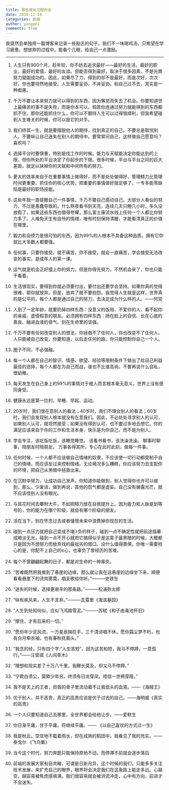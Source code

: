 ```yaml
---
title: 那些成长过程的话
date: 2019-11-18
categories: 前端
author: yangpei
comments: true
---
```


我竟然会单独用一篇博客来记录一些励志的句子。我们不一味喝鸡汤，只希望在学习疲惫、想放弃的过程中，能看个几眼，给自己一点激励。

<!-- more -->
--- 

1. 人生只有900个月，趁年轻，你不妨去追求最好——最好的生活，最好的职业，最好的爱情，最好的友谊。但能否得到最好，取决于很多因素，不是光靠努力就能成功的。因此，如果尽了力，得到的却不是最好，而是次好，次次好，你也要坦然地接受。人生需要妥协，不肯妥协，和自己过不去，其实是一种痴愚。

2. 千万不要让本来努力就可以得到的东西，因为懈怠而失去了机会。你要知道世上最痛苦的事不是失败，而是你本可以。倘若你连通过努力就能得到的东西都抓不住，那你还能抓住什么，你可以不期待人生可以过得很顺利，但我希望碰到人生难关的时候，你可以是它的对手。

3. 我们终其一生，就是要摆脱他人的期待，找到真正的自己。不要总是取悦别人，不要纵让自己迷失在别人的期待中。要常常问自己，这样做自己愿意吗？喜欢吗？

4. 选择平台时要慎重，特别是找工作的时候。能力与天赋能决定你能达到的上限，但你所处的平台决定了你起步的下限。很多时候，平台与平台之间的巨大差距，就足以抹掉你的天赋和中间所有的努力。

5. 更大的效率来自于在重要事情上做得好，而不是处处做得好，管理精力比管理时间更重要。抓住你的核心优势，把重要的事情做好就足够了，一专多能零缺陷是最好的职场技能。

6. 这些年我一直提醒自己一件事情，千万不要自己感动自己。大部分人看似的努力，不过是愚蠢导致的。什么熬夜看书到天亮，连续几天只睡几小时，多久没放假了，如果这些东西也值得夸耀，那么富士康流水线上任何一个人都比你努力多了。人难免天生有自怜的情绪，唯有时刻保持清醒，才能看清真正的价值在哪里。

7. 毅力和自控力是很可怕的东西，因为99%的人根本不具备这种品质。拥有它你就比大多数人都要强。

8. 任何事，只要你接受，就不痛苦。你不接受，就会一直痛苦，学会接受无法改变的事实，是成年人的第一课。

9. 运气就是机会正好撞上你的努力，但是你得先努力，不然机会来了，你也只能干看着。

10. 生活很现实，要得到你就必须要付出，要付出还要学会坚持。如果你真的觉得很难，那你就放弃。但是，放弃了就不要抱怨。我觉得人生就是这样，世界真的是公平的，每个人都是通过自己的努力，去决定成为什么样的人。——何炅

11. 人到了一定年龄，就要扔掉四样东西：没意义的饭局、不爱你的人、看不起你的亲戚、虚情假意的朋友。必须拥有四样东西：扬在脸上的自信、长在心底的善良、融进血液的骨气、刻在生命里的坚强。

12. 千万不要有任何改变别人的想法，你拯救不了任何人，你也改变不了任何人。人只能被自己改变，你要知道，以后走任何的路，你只能控制你自己一个人。

13. 圈子不同，不必强融。

14. 每一个人都在自己的智识、情感、欲望、经验等限制条件下做出了给自己利益最佳的选择，每个人都在为自己而战，谁也不比谁高尚。不要再说什么自私，很幼稚。

15. 每天发生在自己身上的99%的事情对于被人而言根本毫无意义，世界上没有感同身受。

16. 健康永远是第一位的，早睡、早起、运动。

17. 20岁时，我们很在意别人的看法；40岁时，我们不理会别人的看法；60岁时，我们会发现别人根本就没有在意我们。因此，不必处处寻求别人的认可，如果别人认可，就坦然接受；如果没有得到认可，也不要过多地去想它。你的满足应该来自于你的工作和生活本身，快乐是为你自己，而不是为别人。

18. 学会专注，该吃饭吃饭，该睡觉睡觉。 该看书看书，该洗澡洗澡。 聊事时聊事，陪朋友时陪朋友。 万事各得其所，专心在此时此刻，做每一件事。

19. 任何时候，一个人都不应该做自己情绪的奴隶，不应该使一切行动都受制于自己的情绪，而应该反过来控制情绪。无论境况多么糟糕，你应该努力去支配你的环境，把自己从黑暗中拯救出来。

20. 在沉默中努力，让成功自己发声。你知道你能做到，别人觉得你也许可以做到，那么，少废话，做到再说，其他的怨气都是虚妄。自己没有展露光芒，就不应该怪别人没有眼光。

21. 与其花时间去攀附大牛，不如把精力放在自我提升上。因为能力和人脉是划等号的，你的能力在哪个阶级，就会有哪个阶级的朋友。

22. 活在当下，别在怀念过去或者憧憬未来中浪费掉你现在的⽣活。

23. 碰到⼀点压⼒就把⾃⼰变成不堪᯿负的样⼦，碰到⼀点不确定性就把前途描摹成暗淡⽆光，碰到⼀点不开⼼就把它搞得似乎是这辈⼦最⿊暗的时候，⼤概都只是因为不想努⼒⽽放弃找的最拙劣的借⼝。没什么值得畏惧，你唯⼀需要担⼼的是，你配不上⾃⼰的ᰀ⼼，也辜负了曾经历的苦难。

24. 每个不曾翩翩起舞的日子，都是对生命的一种辜负。

25. “苦难既然把我推到了悬崖的边缘，那么就让我在这悬崖的边缘坐下来，顺便看看悬崖下的流岚雾霭，唱支歌给你听。”———史铁生

26. “迷失的时候，选择更艰辛的那条路。”———松浦弥太郎

27. “纵有疾风来，人生不言弃。”———瓦雷里《海滨墓园》

28. “人生到处知何似，应似飞鸿踏雪泥。”———苏轼《和子由渑池怀旧》

29. “撑住，才有后来的一切。”

30. “愿你年少足风流，一万星辰掬在手，三千清诗唱不休。愿你霜尘梦不朽，也有白月牵衣袖，也有春秋抚眉头。”
31. “我念的经，只有四个字:“人生苦短”。因为这苦和短，我马不停蹄，一意孤行。”——汪曾祺《人间草木》
32. “理想和现实差了十万八千里，我鞭长莫及，却又马不停蹄。”
33. “宁欺白须公，莫欺少年穷。终须有日龙穿凤，唔信一世裤穿隆。”
34. 我不是天上的王者，但我的骨子里流动着不让我低头的血液。——《海贼王》
35. 优于别人，并不高贵，真正的高贵应该是优于过去的自己。——海明威《真实的高贵》
36. 一个人只要知道自己去哪里，全世界都会给他让步。——爱默生
37. 你日渐平庸，甘于平庸，将继续平庸。—— 《以自己喜欢的方式过一生》
38. 我是秋云。空空地不载着雨水，但在成熟的稻田中，我看见了我的充实。——泰戈尔 《飞鸟集》
39. 当今这个时代，努力奔跑只能保持原地不动，而停滞不前就会逐步落后
40. 前端的发展大家有目共睹，可谓是日新月异，这个时候的我们，只能多多关注技术发展，来扩充自己的眼界，眼界将会决定我们在这条路上能走多远。心越空，越容易被焦虑感填满，我们很容易就会被洪流冲走，心中有方向，前进才不会迷失。
